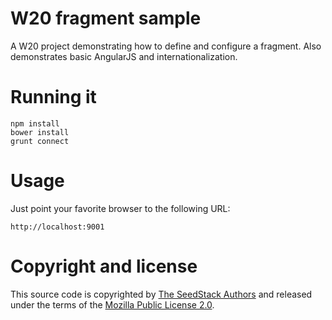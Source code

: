 # W20 fragment sample

A W20 project demonstrating how to define and configure a fragment. Also demonstrates basic AngularJS and internationalization.

# Running it

    npm install
    bower install
    grunt connect

# Usage

Just point your favorite browser to the following URL:

    http://localhost:9001

# Copyright and license

This source code is copyrighted by [The SeedStack Authors](https://github.com/seedstack/seedstack/blob/master/AUTHORS) and
released under the terms of the [Mozilla Public License 2.0](https://www.mozilla.org/MPL/2.0/). 
